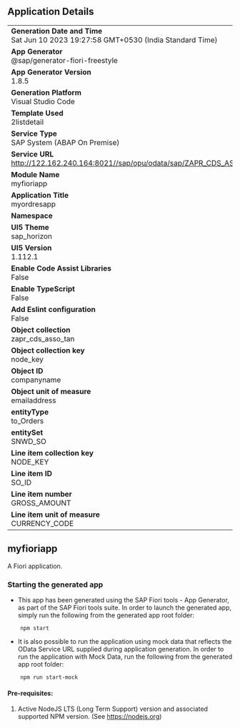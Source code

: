 ## Application Details
|               |
| ------------- |
|**Generation Date and Time**<br>Sat Jun 10 2023 19:27:58 GMT+0530 (India Standard Time)|
|**App Generator**<br>@sap/generator-fiori-freestyle|
|**App Generator Version**<br>1.8.5|
|**Generation Platform**<br>Visual Studio Code|
|**Template Used**<br>2listdetail|
|**Service Type**<br>SAP System (ABAP On Premise)|
|**Service URL**<br>http://122.162.240.164:8021//sap/opu/odata/sap/ZAPR_CDS_ASSO_TAN_CDS
|**Module Name**<br>myfioriapp|
|**Application Title**<br>myordresapp|
|**Namespace**<br>|
|**UI5 Theme**<br>sap_horizon|
|**UI5 Version**<br>1.112.1|
|**Enable Code Assist Libraries**<br>False|
|**Enable TypeScript**<br>False|
|**Add Eslint configuration**<br>False|
|**Object collection**<br>zapr_cds_asso_tan|
|**Object collection key**<br>node_key|
|**Object ID**<br>companyname|
|**Object unit of measure**<br>emailaddress|
|**entityType**<br>to_Orders|
|**entitySet**<br>SNWD_SO|
|**Line item collection key**<br>NODE_KEY|
|**Line item ID**<br>SO_ID|
|**Line item number**<br>GROSS_AMOUNT|
|**Line item unit of measure**<br>CURRENCY_CODE|

## myfioriapp

A Fiori application.

### Starting the generated app

-   This app has been generated using the SAP Fiori tools - App Generator, as part of the SAP Fiori tools suite.  In order to launch the generated app, simply run the following from the generated app root folder:

```
    npm start
```

- It is also possible to run the application using mock data that reflects the OData Service URL supplied during application generation.  In order to run the application with Mock Data, run the following from the generated app root folder:

```
    npm run start-mock
```

#### Pre-requisites:

1. Active NodeJS LTS (Long Term Support) version and associated supported NPM version.  (See https://nodejs.org)


